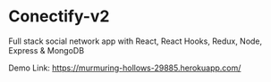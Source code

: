 # Conectify-v2

Full stack social network app with React, React Hooks, Redux, Node, Express &amp; MongoDB

Demo Link: https://murmuring-hollows-29885.herokuapp.com/
